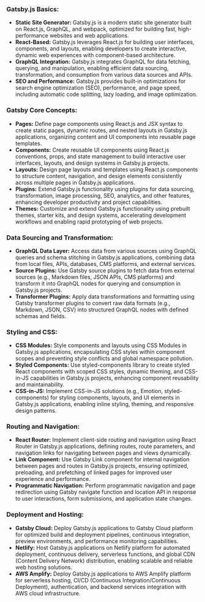 ### Gatsby.js Basics:
- **Static Site Generator:** Gatsby.js is a modern static site generator built on React.js, GraphQL, and webpack, optimized for building fast, high-performance websites and web applications.
- **React-Based:** Gatsby.js leverages React.js for building user interfaces, components, and layouts, enabling developers to create interactive, dynamic web experiences with component-based architecture.
- **GraphQL Integration:** Gatsby.js integrates GraphQL for data fetching, querying, and manipulation, enabling efficient data sourcing, transformation, and consumption from various data sources and APIs.
- **SEO and Performance:** Gatsby.js provides built-in optimizations for search engine optimization (SEO), performance, and page speed, including automatic code splitting, lazy loading, and image optimization.

### Gatsby Core Concepts:
- **Pages:** Define page components using React.js and JSX syntax to create static pages, dynamic routes, and nested layouts in Gatsby.js applications, organizing content and UI components into reusable page templates.
- **Components:** Create reusable UI components using React.js conventions, props, and state management to build interactive user interfaces, layouts, and design systems in Gatsby.js projects.
- **Layouts:** Design page layouts and templates using React.js components to structure content, navigation, and design elements consistently across multiple pages in Gatsby.js applications.
- **Plugins:** Extend Gatsby.js functionality using plugins for data sourcing, transformation, image processing, SEO, analytics, and other features, enhancing developer productivity and project capabilities.
- **Themes:** Customize and extend Gatsby.js functionality using prebuilt themes, starter kits, and design systems, accelerating development workflows and enabling rapid prototyping of web projects.

### Data Sourcing and Transformation:
- **GraphQL Data Layer:** Access data from various sources using GraphQL queries and schema stitching in Gatsby.js applications, combining data from local files, APIs, databases, CMS platforms, and external services.
- **Source Plugins:** Use Gatsby source plugins to fetch data from external sources (e.g., Markdown files, JSON APIs, CMS platforms) and transform it into GraphQL nodes for querying and consumption in Gatsby.js projects.
- **Transformer Plugins:** Apply data transformations and formatting using Gatsby transformer plugins to convert raw data formats (e.g., Markdown, JSON, CSV) into structured GraphQL nodes with defined schemas and fields.

### Styling and CSS:
- **CSS Modules:** Style components and layouts using CSS Modules in Gatsby.js applications, encapsulating CSS styles within component scopes and preventing style conflicts and global namespace pollution.
- **Styled Components:** Use styled-components library to create styled React components with scoped CSS styles, dynamic theming, and CSS-in-JS capabilities in Gatsby.js projects, enhancing component reusability and maintainability.
- **CSS-in-JS:** Implement CSS-in-JS solutions (e.g., Emotion, styled-components) for styling components, layouts, and UI elements in Gatsby.js applications, enabling inline styling, theming, and responsive design patterns.

### Routing and Navigation:
- **React Router:** Implement client-side routing and navigation using React Router in Gatsby.js applications, defining routes, route parameters, and navigation links for navigating between pages and views dynamically.
- **Link Component:** Use Gatsby Link component for internal navigation between pages and routes in Gatsby.js projects, ensuring optimized, preloading, and prefetching of linked pages for improved user experience and performance.
- **Programmatic Navigation:** Perform programmatic navigation and page redirection using Gatsby navigate function and location API in response to user interactions, form submissions, and application state changes.

### Deployment and Hosting:
- **Gatsby Cloud:** Deploy Gatsby.js applications to Gatsby Cloud platform for optimized build and deployment pipelines, continuous integration, preview environments, and performance monitoring capabilities.
- **Netlify:** Host Gatsby.js applications on Netlify platform for automated deployment, continuous delivery, serverless functions, and global CDN (Content Delivery Network) distribution, enabling scalable and reliable web hosting solutions.
- **AWS Amplify:** Deploy Gatsby.js applications to AWS Amplify platform for serverless hosting, CI/CD (Continuous Integration/Continuous Deployment), authentication, and backend services integration with AWS cloud infrastructure.
